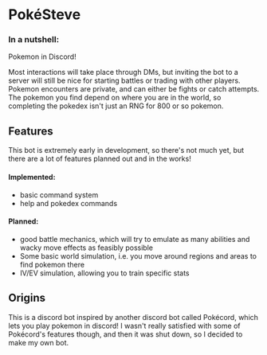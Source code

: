 # PokéSteve

### In a nutshell:
Pokemon in Discord!

Most interactions will take place through DMs, but inviting the bot to a server will still be nice for starting battles or trading with other players.
Pokemon encounters are private, and can either be fights or catch attempts. The pokemon you find depend on where you are in the world, so completing the pokedex isn't just an RNG for 800 or so pokemon.

## Features 

This bot is extremely early in development, so there's not much yet, but there are a lot of features planned out and in the works!

#### Implemented:
- basic command system
- help and pokedex commands

#### Planned:
- good battle mechanics, which will try to emulate as many abilities and wacky move effects as feasibly possible
- Some basic world simulation, i.e. you move around regions and areas to find pokemon there
- IV/EV simulation, allowing you to train specific stats

## Origins

This is a discord bot inspired by another discord bot called Pokécord, which lets you play pokemon in discord!
I wasn't really satisfied with some of Pokécord's features though, and then it was shut down, so I decided to make my own bot.
